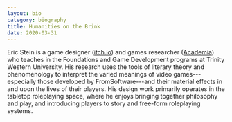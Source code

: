 ```yaml
---
layout: bio
category: biography
title: Humanities on the Brink
date: 2020-03-31
---
```


Eric Stein is a game designer ([itch.io](https://vagrantludology.itch.io/)) and games researcher ([Academia](https://twu.academia.edu/steinea)) who teaches in the Foundations and Game Development programs at Trinity Western University. His research uses the tools of literary theory and phenomenology to interpret the varied meanings of video games---especially those developed by FromSoftware---and their material  effects  in  and  upon the  lives  of  their  players.  His  design  work  primarily  operates  in  the  tabletop  roleplaying  space,  where  he  enjoys  bringing  together  philosophy and  play,  and  introducing  players  to  story  and  free-form roleplaying systems.
